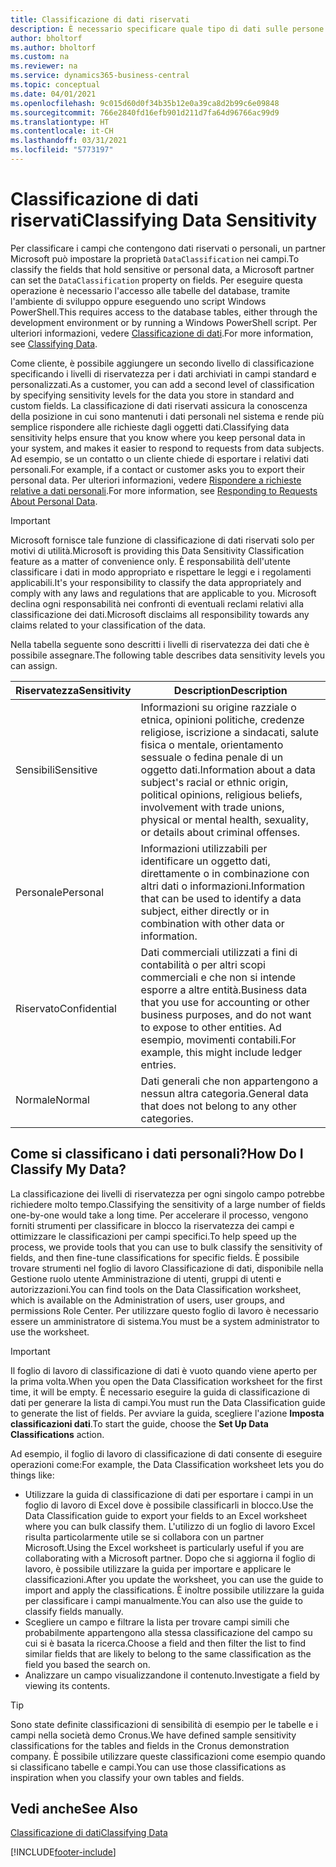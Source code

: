 ```yaml
---
title: Classificazione di dati riservati
description: È necessario specificare quale tipo di dati sulle persone memorizzare in modo da rispondere alle richieste dell'oggetto dati.
author: bholtorf
ms.author: bholtorf
ms.custom: na
ms.reviewer: na
ms.service: dynamics365-business-central
ms.topic: conceptual
ms.date: 04/01/2021
ms.openlocfilehash: 9c015d60d0f34b35b12e0a39ca8d2b99c6e09848
ms.sourcegitcommit: 766e2840fd16efb901d211d7fa64d96766ac99d9
ms.translationtype: HT
ms.contentlocale: it-CH
ms.lasthandoff: 03/31/2021
ms.locfileid: "5773197"
---
```

# <a name="classifying-data-sensitivity"></a><span data-ttu-id="abeaa-103">Classificazione di dati riservati</span><span class="sxs-lookup"><span data-stu-id="abeaa-103">Classifying Data Sensitivity</span></span>
<span data-ttu-id="abeaa-104">Per classificare i campi che contengono dati riservati o personali, un partner Microsoft può impostare la proprietà ```DataClassification``` nei campi.</span><span class="sxs-lookup"><span data-stu-id="abeaa-104">To classify the fields that hold sensitive or personal data, a Microsoft partner can set the ```DataClassification``` property on fields.</span></span> <span data-ttu-id="abeaa-105">Per eseguire questa operazione è necessario l'accesso alle tabelle del database, tramite l'ambiente di sviluppo oppure eseguendo uno script Windows PowerShell.</span><span class="sxs-lookup"><span data-stu-id="abeaa-105">This requires access to the database tables, either through the development environment or by running a Windows PowerShell script.</span></span> <span data-ttu-id="abeaa-106">Per ulteriori informazioni, vedere [Classificazione di dati](/dynamics365/business-central/dev-itpro/developer/devenv-classifying-data).</span><span class="sxs-lookup"><span data-stu-id="abeaa-106">For more information, see [Classifying Data](/dynamics365/business-central/dev-itpro/developer/devenv-classifying-data).</span></span>  

<span data-ttu-id="abeaa-107">Come cliente, è possibile aggiungere un secondo livello di classificazione specificando i livelli di riservatezza per i dati archiviati in campi standard e personalizzati.</span><span class="sxs-lookup"><span data-stu-id="abeaa-107">As a customer, you can add a second level of classification by specifying sensitivity levels for the data you store in standard and custom fields.</span></span> <span data-ttu-id="abeaa-108">La classificazione di dati riservati assicura la conoscenza della posizione in cui sono mantenuti i dati personali nel sistema e rende più semplice rispondere alle richieste dagli oggetti dati.</span><span class="sxs-lookup"><span data-stu-id="abeaa-108">Classifying data sensitivity helps ensure that you know where you keep personal data in your system, and makes it easier to respond to requests from data subjects.</span></span> <span data-ttu-id="abeaa-109">Ad esempio, se un contatto o un cliente chiede di esportare i relativi dati personali.</span><span class="sxs-lookup"><span data-stu-id="abeaa-109">For example, if a contact or customer asks you to export their personal data.</span></span> <span data-ttu-id="abeaa-110">Per ulteriori informazioni, vedere [Rispondere a richieste relative a dati personali](admin-responding-to-requests-about-personal-data.md).</span><span class="sxs-lookup"><span data-stu-id="abeaa-110">For more information, see [Responding to Requests About Personal Data](admin-responding-to-requests-about-personal-data.md).</span></span>

> [!Important]
> <span data-ttu-id="abeaa-111">Microsoft fornisce tale funzione di classificazione di dati riservati solo per motivi di utilità.</span><span class="sxs-lookup"><span data-stu-id="abeaa-111">Microsoft is providing this Data Sensitivity Classification feature as a matter of convenience only.</span></span> <span data-ttu-id="abeaa-112">È responsabilità dell'utente classificare i dati in modo appropriato e rispettare le leggi e i regolamenti applicabili.</span><span class="sxs-lookup"><span data-stu-id="abeaa-112">It's your responsibility to classify the data appropriately and comply with any laws and regulations that are applicable to you.</span></span> <span data-ttu-id="abeaa-113">Microsoft declina ogni responsabilità nei confronti di eventuali reclami relativi alla classificazione dei dati.</span><span class="sxs-lookup"><span data-stu-id="abeaa-113">Microsoft disclaims all responsibility towards any claims related to your classification of the data.</span></span>  

<span data-ttu-id="abeaa-114">Nella tabella seguente sono descritti i livelli di riservatezza dei dati che è possibile assegnare.</span><span class="sxs-lookup"><span data-stu-id="abeaa-114">The following table describes data sensitivity levels you can assign.</span></span>

|<span data-ttu-id="abeaa-115">Riservatezza</span><span class="sxs-lookup"><span data-stu-id="abeaa-115">Sensitivity</span></span>|<span data-ttu-id="abeaa-116">Description</span><span class="sxs-lookup"><span data-stu-id="abeaa-116">Description</span></span>|
|----|----|
|<span data-ttu-id="abeaa-117">Sensibili</span><span class="sxs-lookup"><span data-stu-id="abeaa-117">Sensitive</span></span> | <span data-ttu-id="abeaa-118">Informazioni su origine razziale o etnica, opinioni politiche, credenze religiose, iscrizione a sindacati, salute fisica o mentale, orientamento sessuale o fedina penale di un oggetto dati.</span><span class="sxs-lookup"><span data-stu-id="abeaa-118">Information about a data subject's racial or ethnic origin, political opinions, religious beliefs, involvement with trade unions, physical or mental health, sexuality, or details about criminal offenses.</span></span> |
|<span data-ttu-id="abeaa-119">Personale</span><span class="sxs-lookup"><span data-stu-id="abeaa-119">Personal</span></span> | <span data-ttu-id="abeaa-120">Informazioni utilizzabili per identificare un oggetto dati, direttamente o in combinazione con altri dati o informazioni.</span><span class="sxs-lookup"><span data-stu-id="abeaa-120">Information that can be used to identify a data subject, either directly or in combination with other data or information.</span></span>|
|<span data-ttu-id="abeaa-121">Riservato</span><span class="sxs-lookup"><span data-stu-id="abeaa-121">Confidential</span></span> | <span data-ttu-id="abeaa-122">Dati commerciali utilizzati a fini di contabilità o per altri scopi commerciali e che non si intende esporre a altre entità.</span><span class="sxs-lookup"><span data-stu-id="abeaa-122">Business data that you use for accounting or other business purposes, and do not want to expose to other entities.</span></span> <span data-ttu-id="abeaa-123">Ad esempio, movimenti contabili.</span><span class="sxs-lookup"><span data-stu-id="abeaa-123">For example, this might include ledger entries.</span></span>|
|<span data-ttu-id="abeaa-124">Normale</span><span class="sxs-lookup"><span data-stu-id="abeaa-124">Normal</span></span> | <span data-ttu-id="abeaa-125">Dati generali che non appartengono a nessun altra categoria.</span><span class="sxs-lookup"><span data-stu-id="abeaa-125">General data that does not belong to any other categories.</span></span>|

## <a name="how-do-i-classify-my-data"></a><span data-ttu-id="abeaa-126">Come si classificano i dati personali?</span><span class="sxs-lookup"><span data-stu-id="abeaa-126">How Do I Classify My Data?</span></span>
<span data-ttu-id="abeaa-127">La classificazione dei livelli di riservatezza per ogni singolo campo potrebbe richiedere molto tempo.</span><span class="sxs-lookup"><span data-stu-id="abeaa-127">Classifying the sensitivity of a large number of fields one-by-one would take a long time.</span></span> <span data-ttu-id="abeaa-128">Per accelerare il processo, vengono forniti strumenti per classificare in blocco la riservatezza dei campi e ottimizzare le classificazioni per campi specifici.</span><span class="sxs-lookup"><span data-stu-id="abeaa-128">To help speed up the process, we provide tools that you can use to bulk classify the sensitivity of fields, and then fine-tune classifications for specific fields.</span></span> <span data-ttu-id="abeaa-129">È possibile trovare strumenti nel foglio di lavoro Classificazione di dati, disponibile nella Gestione ruolo utente Amministrazione di utenti, gruppi di utenti e autorizzazioni.</span><span class="sxs-lookup"><span data-stu-id="abeaa-129">You can find tools on the Data Classification worksheet, which is available on the Administration of users, user groups, and permissions Role Center.</span></span> <span data-ttu-id="abeaa-130">Per utilizzare questo foglio di lavoro è necessario essere un amministratore di sistema.</span><span class="sxs-lookup"><span data-stu-id="abeaa-130">You must be a system administrator to use the worksheet.</span></span>

> [!Important]
> <span data-ttu-id="abeaa-131">Il foglio di lavoro di classificazione di dati è vuoto quando viene aperto per la prima volta.</span><span class="sxs-lookup"><span data-stu-id="abeaa-131">When you open the Data Classification worksheet for the first time, it will be empty.</span></span> <span data-ttu-id="abeaa-132">È necessario eseguire la guida di classificazione di dati per generare la lista di campi.</span><span class="sxs-lookup"><span data-stu-id="abeaa-132">You must run the Data Classification guide to generate the list of fields.</span></span> <span data-ttu-id="abeaa-133">Per avviare la guida, scegliere l'azione **Imposta classificazioni dati**.</span><span class="sxs-lookup"><span data-stu-id="abeaa-133">To start the guide, choose the **Set Up Data Classifications** action.</span></span>

<span data-ttu-id="abeaa-134">Ad esempio, il foglio di lavoro di classificazione di dati consente di eseguire operazioni come:</span><span class="sxs-lookup"><span data-stu-id="abeaa-134">For example, the Data Classification worksheet lets you do things like:</span></span>  

* <span data-ttu-id="abeaa-135">Utilizzare la guida di classificazione di dati per esportare i campi in un foglio di lavoro di Excel dove è possibile classificarli in blocco.</span><span class="sxs-lookup"><span data-stu-id="abeaa-135">Use the Data Classification guide to export your fields to an Excel worksheet where you can bulk classify them.</span></span> <span data-ttu-id="abeaa-136">L'utilizzo di un foglio di lavoro Excel risulta particolarmente utile se si collabora con un partner Microsoft.</span><span class="sxs-lookup"><span data-stu-id="abeaa-136">Using the Excel worksheet is particularly useful if you are collaborating with a Microsoft partner.</span></span> <span data-ttu-id="abeaa-137">Dopo che si aggiorna il foglio di lavoro, è possibile utilizzare la guida per importare e applicare le classificazioni.</span><span class="sxs-lookup"><span data-stu-id="abeaa-137">After you update the worksheet, you can use the guide to import and apply the classifications.</span></span> <span data-ttu-id="abeaa-138">È inoltre possibile utilizzare la guida per classificare i campi manualmente.</span><span class="sxs-lookup"><span data-stu-id="abeaa-138">You can also use the guide to classify fields manually.</span></span>  
* <span data-ttu-id="abeaa-139">Scegliere un campo e filtrare la lista per trovare campi simili che probabilmente appartengono alla stessa classificazione del campo su cui si è basata la ricerca.</span><span class="sxs-lookup"><span data-stu-id="abeaa-139">Choose a field and then filter the list to find similar fields that are likely to belong to the same classification as the field you based the search on.</span></span>  
* <span data-ttu-id="abeaa-140">Analizzare un campo visualizzandone il contenuto.</span><span class="sxs-lookup"><span data-stu-id="abeaa-140">Investigate a field by viewing its contents.</span></span>  

> [!Tip]
> <span data-ttu-id="abeaa-141">Sono state definite classificazioni di sensibilità di esempio per le tabelle e i campi nella società demo Cronus.</span><span class="sxs-lookup"><span data-stu-id="abeaa-141">We have defined sample sensitivity classifications for the tables and fields in the Cronus demonstration company.</span></span> <span data-ttu-id="abeaa-142">È possibile utilizzare queste classificazioni come esempio quando si classificano tabelle e campi.</span><span class="sxs-lookup"><span data-stu-id="abeaa-142">You can use those classifications as inspiration when you classify your own tables and fields.</span></span>

## <a name="see-also"></a><span data-ttu-id="abeaa-143">Vedi anche</span><span class="sxs-lookup"><span data-stu-id="abeaa-143">See Also</span></span>

[<span data-ttu-id="abeaa-144">Classificazione di dati</span><span class="sxs-lookup"><span data-stu-id="abeaa-144">Classifying Data</span></span>](/dynamics365/business-central/dev-itpro/developer/devenv-classifying-data)  


[!INCLUDE[footer-include](includes/footer-banner.md)]
